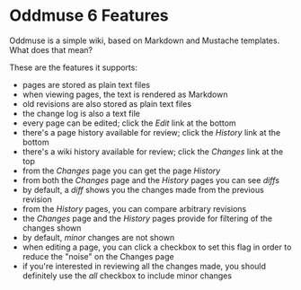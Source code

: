 # Oddmuse 6 Features

Oddmuse is a simple wiki, based on Markdown and Mustache templates.
What does that mean?

These are the features it supports:

- pages are stored as plain text files
- when viewing pages, the text is rendered as Markdown
- old revisions are also stored as plain text files
- the change log is also a text file
- every page can be edited; click the *Edit* link at the bottom
- there's a page history available for review; click the *History*
  link at the bottom
- there's a wiki history available for review; click the *Changes*
  link at the top
- from the *Changes* page you can get the page *History*
- from both the *Changes* page and the *History* pages you can see
  *diffs*
- by default, a *diff* shows you the changes made from the previous
  revision
- from the *History* pages, you can compare arbitrary revisions
- the *Changes* page and the *History* pages provide for filtering of
  the changes shown
- by default, *minor* changes are not shown
- when editing a page, you can click a checkbox to set this flag in
  order to reduce the "noise" on the Changes page
- if you're interested in reviewing all the changes made, you should
  definitely use the *all* checkbox to include minor changes
